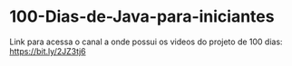 # 100-Dias-de-Java-para-iniciantes


Link para acessa o canal a onde possui os videos do projeto de 100 dias: https://bit.ly/2JZ3tj6
